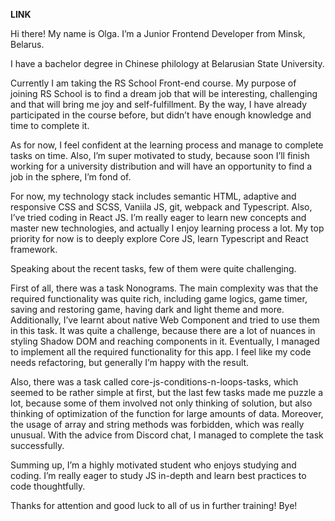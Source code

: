 **LINK**

Hi there!
My name is Olga. I’m a Junior Frontend Developer from Minsk, Belarus. 

I have a bachelor degree in Chinese philology at Belarusian State University.

Currently I am taking the RS School Front-end course. My purpose of joining RS School is to find a dream job that will be interesting, challenging and that will bring me joy and self-fulfillment. By the way, I have already participated in the course before, but didn’t have enough knowledge and time to complete it.

As for now, I feel confident at the learning process and manage to complete tasks on time. Also, I’m super motivated to study, because soon I’ll finish working for a university distribution and will have an opportunity to find a job in the sphere, I’m fond of.

For now, my technology stack includes semantic HTML, adaptive and responsive CSS and SCSS, Vaniila JS, git, webpack and Typescript. Also, I’ve tried coding in React JS. I’m really eager to learn new concepts and master new technologies, and actually I enjoy learning process a lot. My top priority for now is to deeply explore Core JS, learn Typescript and React framework. 

Speaking about the recent tasks, few of them were quite challenging. 

First of all, there was a task Nonograms. The main complexity was that the required functionality was quite rich, including game logics, game timer, saving and restoring game, having dark and light theme and more. Additionally, I’ve learnt about native Web Component and tried to use them in this task. It was quite a challenge, because there are a lot of nuances in styling Shadow DOM and reaching components in it. Eventually, I managed to implement all the required functionality for this app. I feel like my code needs refactoring, but generally I’m happy with the result.

Also, there was a task called core-js-conditions-n-loops-tasks, which seemed to be rather simple at first, but the last few tasks made me puzzle a lot, because some of them involved not only thinking of solution, but also thinking of optimization of the function for large amounts of data. Moreover, the usage of array and string methods was forbidden, which was really unusual. With the advice from Discord chat, I managed to complete the task successfully.

Summing up, I’m a highly motivated student who enjoys studying and coding. I’m really eager to study JS in-depth and learn best practices to code thoughtfully. 

Thanks for attention and good luck to all of us in further training! Bye!

 

